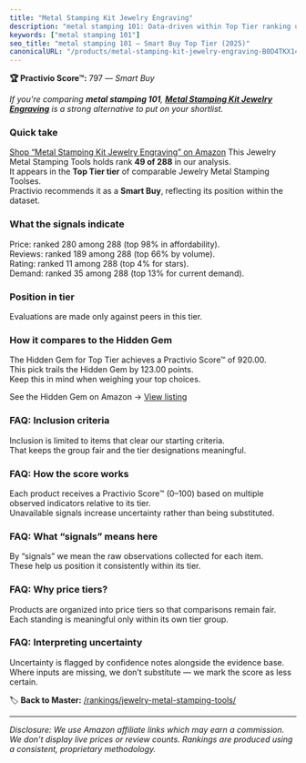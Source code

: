 ```yaml
---
title: "Metal Stamping Kit Jewelry Engraving"
description: "metal stamping 101: Data-driven within Top Tier ranking using the Practivio Score™. Positioned by quality, value, demand, findability, momentum."
keywords: ["metal stamping 101"]
seo_title: "metal stamping 101 — Smart Buy Top Tier (2025)"
canonicalURL: "/products/metal-stamping-kit-jewelry-engraving-B0D4TKX14K/"
---
```


**🏆 Practivio Score™:** 797 — _Smart Buy_


*If you're comparing **metal stamping 101**, **[Metal Stamping Kit Jewelry Engraving](https://www.amazon.com/dp/B0D4TKX14K?tag=practivio-20)** is a strong alternative to put on your shortlist.*
### Quick take
[Shop “Metal Stamping Kit Jewelry Engraving” on Amazon](https://www.amazon.com/dp/B0D4TKX14K?tag=practivio-20)
This Jewelry Metal Stamping Tools holds rank **49 of 288** in our analysis.  
It appears in the **Top Tier tier** of comparable Jewelry Metal Stamping Toolses.  
Practivio recommends it as a **Smart Buy**, reflecting its position within the dataset.

### What the signals indicate
Price: ranked 280 among 288 (top 98% in affordability).  
Reviews: ranked 189 among 288 (top 66% by volume).  
Rating: ranked 11 among 288 (top 4% for stars).  
Demand: ranked 35 among 288 (top 13% for current demand).

### Position in tier
Evaluations are made only against peers in this tier.

### How it compares to the Hidden Gem
The Hidden Gem for Top Tier achieves a Practivio Score™ of 920.00.  
This pick trails the Hidden Gem by 123.00 points.  
Keep this in mind when weighing your top choices.  

See the Hidden Gem on Amazon → [View listing](https://www.amazon.com/dp/B079Y5GDPY?tag=practivio-20)

### FAQ: Inclusion criteria
Inclusion is limited to items that clear our starting criteria.  
That keeps the group fair and the tier designations meaningful.

### FAQ: How the score works
Each product receives a Practivio Score™ (0–100) based on multiple observed indicators relative to its tier.  
Unavailable signals increase uncertainty rather than being substituted.

### FAQ: What “signals” means here
By “signals” we mean the raw observations collected for each item.  
These help us position it consistently within its tier.

### FAQ: Why price tiers?
Products are organized into price tiers so that comparisons remain fair.  
Each standing is meaningful only within its own tier group.

### FAQ: Interpreting uncertainty
Uncertainty is flagged by confidence notes alongside the evidence base.  
Where inputs are missing, we don’t substitute — we mark the score as less certain.


🏷️ **Back to Master:** [/rankings/jewelry-metal-stamping-tools/](/rankings/jewelry-metal-stamping-tools/)

---
_Disclosure: We use Amazon affiliate links which may earn a commission. We don’t display live prices or review counts. Rankings are produced using a consistent, proprietary methodology._
